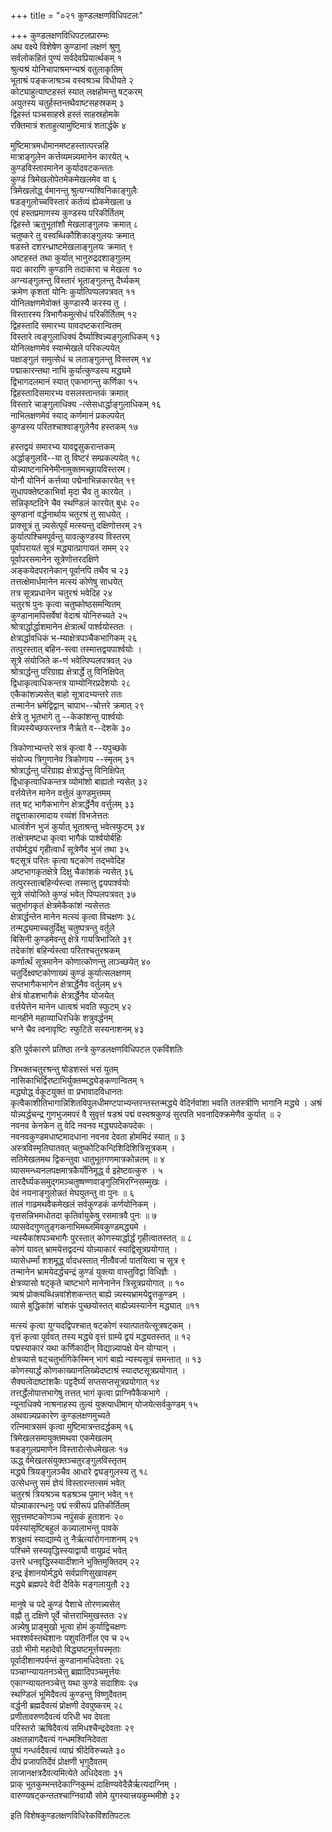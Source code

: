 +++
title = "०२१ कुण्डलक्षणविधिपटलः"

+++
कुण्डलक्षणविधिपटलप्रारम्भः  
अथ वक्ष्ये विशेषेण कुण्डानां लक्षणं श्रुणु  
सर्वलोकहितं पुण्यं सर्वदेवप्रियार्त्थकम् १  
श्रुत्यश्रं योनिचापाश्रमग्न्यश्रं वतुलाकृतिम्  
भूताश्रं पङ्कजाश्रञ्च वस्वश्रञ्च विधीयते २  
कोट्याहुत्याष्टहस्तं स्यात् लक्षहोमन्तु षट्करम्  
अयुतस्य चतुर्हस्तन्तथैवाष्टसहस्रकम् ३  
द्विहस्तं पञ्चसाहस्रे हस्तं साहस्रहोमके  
रक्तिमात्रं शताहुत्यामुष्टिमात्रं शतार्द्धके ४

मुष्टिमात्रमधोमानमष्टहस्तात्परन्नहि  
मात्राङ्गुलेन कर्त्तव्यमन्न्यमानेन कारयेत् ५  
कुण्डविस्तारमानेन कुर्यादवटकन्ततः  
कुण्डं त्रिमेखलोपेतमेकमेखलमेव वा ६  
त्रिमेखलोद्ध् र्वमानन्तु श्रुत्यग्न्यश्विनिकाङ्गुलैः  
षडङ्गुलोच्चविस्तारं कर्तव्यं ह्येकमेखला ७  
एवं हस्तप्रमाणस्य कुण्डस्य परिकीर्तितम्  
द्विहस्ते ऋतुभूतांशौ मेखलाङ्गुलयः क्रमात् ८  
चतुष्करे तु वस्वब्धिकौशिकाङ्गुलयः क्रमात्  
षडस्ते दशरन्ध्राष्टमेखलाङ्गुलयः क्रमात् ९  
अष्टहस्तं तथा कुर्यात् भानुरुद्रदशाङ्गुलम्  
यदा काराणि कुण्डानि तदाकारा च मेखला १०  
अग्न्यङ्गुलन्तु विस्तारं भूताङ्गुलन्तु दैर्घ्यकम्  
क्रमेण कृशतां योनिः कुर्यात्पिप्पलपत्रवत् ११  
योनिलक्षणमेवोक्तं कुण्डास्यै करस्य तु ।  
विस्तारस्य त्रिभागैकमुत्सेधं परिकीर्तितम् १२  
द्विहस्तादि समारभ्य यावदष्टकरान्वितम्  
विस्तारे त्वङ्गुलाधिक्यं दैर्घ्याश्विन्न्यङ्गुलाधिकम् १३  
योनिलक्षणमेवं स्यान्मेखले परिकल्पयेत्  
पक्षाङ्गुलं समुत्सेधं च लताङ्गुलन्तु विस्तरम् १४  
पद्माकारन्तथा नाभिं कुर्यात्कुण्डस्य मद्ध्यमे  
द्विभागदलमानं स्यात् एकभागन्तु कर्णिका १५  
द्विहस्तादिसमारभ्य वसलस्तान्तकं क्रमात्  
विस्तारे चाङ्गुलाधिक्य -त्सेसधार्द्धाङ्गुलाधिकम् १६  
नाभिलक्षणमेवं स्याद् कर्णमानं प्रकल्पयेत्  
कुण्डस्य परितश्चाश्वाङ्गुलेनैव हस्तकम् १७

हस्तद्वयं समारभ्य यावद्वसुकरान्तकम्  
अर्द्धाङ्गुलवि--या तु विष्टरं सम्प्रकल्पयेत् १८  
योन्न्याष्टनाभिनेमीनामुक्तमच्छ्रायविस्तरम।  
योनौ योनिर्न कर्त्तव्या पद्मेनाभिन्नकारयेत् १९  
सुधापक्तेष्टकाभिर्वा मृदा चैव तु कारयेत् ।  
सन्निकृष्टदिने चैव स्थण्डिलं कारयेत् बुधः २०  
कुण्डानां वर्द्धनार्थाय चतुरश्रं तु साधयेत् ।  
प्राक्सूत्रं तु न्न्यसेत्पूर्वं मत्स्यन्तु दक्षिणोत्तरम् २१  
कुर्यात्पश्चिमपूर्वन्तु यावत्कुण्डस्य विस्तरम्  
पूर्वापरायतं सूत्रं मद्ध्यात्प्रागायतं समम् २२  
पूर्वापरसमानेन सूत्रेणोत्तरदक्षिणे  
अङ्कयेदपरानेकान् पूर्वानपि तथैव च २३  
तत्तत्क्षेमार्धमानेन मत्स्यं कोणेषु साधयेत्  
तत्र सूत्रप्रधानेन चतुरश्रं भवेदिह २४  
चतुरश्रं पुनः कृत्वा चतुष्कोष्ठसमन्वितम्  
कुण्डानामपिसर्वेषां वेदाश्रं योनिरुच्यते २५  
श्रोत्रार्द्धार्द्धाशमानेन क्षेत्रार्त्थं पार्श्वयोस्ततः ।  
क्षेत्रार्द्धावधिकं भ-म्याक्षेत्रपञ्चैकभागिकम् २६  
तत्पुरस्तात् बहिन-स्त्वा तस्मात्तद्वयपार्श्वयोः ।  
सूत्रे संयोजिते क-णं भवेत्पिप्पलपत्रवत् २७  
श्रोत्रार्द्धन्तु परिग्राह्य क्षेत्रार्द्धे तु विनिक्षिपेत्  
द्विधाकृत्वाधिकन्तत्र याम्योनिरप्रदेशयोः २८  
एकैकांशन्न्यसेत् बाहो सूत्रादभ्यन्तरे ततः  
तन्मानेन भ्रमेद्विद्वान् चापाभ--चोत्तरे क्रमात् २९  
क्षेत्रे तु भूतभागे तु --केकांशन्तु पार्श्वयोः  
विन्न्यस्येच्छफरन्तत्र नैर्ऋते व--देशके ३०

त्रिकोणाभ्यन्तरे सत्रं कृत्वा वै --यपुच्छके  
संयोज्य त्रिगुणानेव त्रिकोणाय --स्मृतम् ३१  
श्रोत्रार्द्धन्तु परिग्राह्य क्षेत्रार्द्धन्तु विनिक्षिपेत्  
द्विधाकृत्वाधिकन्तत्र व्योमांशो बाह्यतो न्यसेत् ३२  
वर्त्तयेत्तेन मानेन वर्त्तुलं कुण्डमुत्तमम्  
तत् षट् भागैकभागेन क्षेत्रार्द्धेनैव वर्त्तुलम् ३३  
तद्वृत्ताकारमादाय रव्यंशं विभजेत्ततः  
धात्वंशेन भुजं कुर्यात् भूताश्रन्तु भवेत्स्फुटम् ३४  
तत्क्षेत्रमष्टधा कृत्वा भागैकं पार्श्वयोर्बहिः  
तयोर्मद्ध्यं गृहीत्वार्धं सूत्रेणैव भुजं तथा ३५  
षट्सूत्रं परितः कृत्वा षट्कोणं तद्भवेदिह  
अष्टभागकृतक्षेत्रे दिक्षु चैकांशकं न्यसेत् ३६  
तत्पुरस्तात्बहिर्न्यस्त्वा तस्मात्तु द्वयपार्श्वयोः  
सूत्रे संयोजिते कुण्डं भवेत् पिप्पलपत्रवत् ३७  
चतुर्भागकृतं क्षेत्रमेकैकांशं न्यसेत्ततः  
क्षेत्रार्द्धन्तेन मानेन मत्स्यं कृत्वा विचक्षणः ३८  
तन्मद्ध्यमाच्चतुर्दिक्षु चतुष्पत्रन्तु वर्तुले  
बिसिनी कुण्डमेवन्तु क्षेत्रे गायत्रिभाजिते ३९  
तदेकांशं बहिर्न्यस्त्वा परितश्चतुरश्रकम्  
कर्णार्त्थं सूत्रमानेन कोणात्कोणन्तु लाञ्च्छयेत् ४०  
चतुर्दिक्ष्वष्टकोणाख्यं कुण्डं कुर्यात्सलक्षणम्  
सप्तभागैकभागेन क्षेत्रार्द्धेनैव वर्तुलम् ४१  
क्षेत्रं षोडशभागैकं क्षेत्रार्द्धेनैव योजयेत्  
वर्त्तयेत्तेन मानेन धात्वश्रं भवति स्फुटम् ४२  
मानहीने महाव्याधिरधिके शत्रुवर्द्धनम्  
भग्ने चैव त्वनावृष्टिः स्फुटिते सस्यनाशनम् ४३

इति पूर्वकारणे प्रतिष्ठा तन्त्रे कुण्डलक्षणविधिपटल एकविंशतिः

त्रिभक्तचतुरश्रन्तु षोडशस्तं भसं युतम्  
नासिकाभिर्द्विरष्टाभिर्युक्तम्मद्ध्येङ्कणान्वितम् १  
मद्ध्योद्ध् र्वकूटयुक्तं वा प्रभावादविधानतः  
कृत्वैकाशीतिभागान्निशितविपुलधीमण्टपाभ्यन्तरन्तस्तन्मद्ध्ये वेदिर्नवांशा भवति ततस्त्रीणि भागानि मद्ध्ये । अश्रं योन्न्यर्द्धचन्द्र गुणभुजमपरं वै सुवृत्तं षडश्रं पद्मं वस्वश्रकुण्डं सुरपति भवनादिक्क्रमेणैव कुर्यात् ॥ २  
नवनव केनकेन तु वेदि नवनव मद्ध्यपदेकपदेकः ।  
नवनवकुण्डमधाष्टमादधाना नवनव देवता होममिदं स्यात् ॥ ३  
अस्त्रविस्मृतिघातवत् चतुष्कोटिकन्दिशिदिशित्रिसूत्रकम् ।  
सतिमेखलमथ द्विकन्तुवा धातुभूतगणमात्रकोन्नतम् ॥ ४  
व्यासमन्ध्यनलपक्षमात्रकैर्योनिमूद्ध् र्व इहेष्टवत्कुरु । ५  
तारदैर्घ्यकसमुद्गमञ्चतुष्षण्णवाङ्गुलिभिरग्निसम्मुखः ।  
देवं नयनाङ्गुलोन्नतं मेघयुतन्तु वा पुनः ॥ ६  
तालं गाढमथवैकमेखलं सर्वकुण्डकं कर्णयोनिकम् ।  
वृत्तसन्निभमधोतदा कृतिर्वायुकेषु रसमात्रवै पुनः ॥ ७  
व्यासवेदगुणतुङ्गकनाभिमब्जमिवकुण्डमद्ध्यमे ।  
न्यस्यैकांशपञ्चभागैः पुरस्तात् कोणस्यार्द्धार्द्धं गृहीत्वातस्तत् ॥ ८  
कोणं यावत् भ्रामयेत्तद्वदन्यं योन्न्याकारं स्याद्विसूत्रप्रयोगात् ।  
व्यासेधर्म्मां शशमूद्ध् र्वादधस्तात् नीत्वैवर्जा पातयित्वा च सूत्र ९  
तन्मानेन भ्रामयेदर्द्धचन्द्रं कुण्डं युक्त्या वास्तुविद्वा विधिज्ञैः ।  
क्षेत्रव्यासो षट्कृते चाष्टभागे मानेनानेन त्रिसूत्रप्रयोगात् ॥ १०  
त्र्यश्रं प्रोक्त्यब्धिन्नवांशेशकन्तत् बाह्ये न्न्यस्यभ्रामयेद्वृत्तकुण्डम् ।  
व्यासे बुद्धिकांशं चांशकं पुच्छयोस्तत् बाह्येन्न्यस्यानेन मद्ध्यात् ॥११

मत्स्यं कृत्वा युग्यदद्विपश्चात् षट्कोणं स्यात्पातयेत्सूत्रषट्कम् ।  
वृत्तं कृत्वा पूर्ववत् तस्य मद्ध्ये वृत्तं ग्राम्ये द्वयं मद्ध्यतस्तत् ॥ १२  
पद्मस्याकारं यथा कर्णिकादीन् विद्यान्न्यापक्षे येन योग्यान् ।  
क्षेत्रव्यासे षट्चतुर्भागिकेस्मिन् भागं बाह्ये न्यस्यसूत्रं समन्तात् ॥ १३  
कोणस्यार्द्धं कोणकाख्यानलिख्येदष्टाश्रं स्यादष्टसूत्रप्रयोगात् ।  
सैक्यत्वेदाष्टांशकैः पट्टदैर्घ्यं सप्तसप्तसूत्रप्रयोगात् १४  
तत्तर्द्धेलोपात्तभागेषु तत्तत् भागं कृत्वा प्राग्निपैकैकभागे ।  
न्यूनाधिक्ये नाश्रनाहस्य तुल्यं युक्त्याधीमान् योजयेत्सर्वकुण्डम् १५  
अथवान्न्यप्रकारेण कुण्डलक्षणमुच्यते  
रत्निमात्रसमं कृत्वा मुष्टिमात्रन्तदर्द्धकम् १६  
त्रिमेखलसमायुक्तमथवा एकमेखलम्  
षडङ्गुलप्रमाणेन विस्तारोत्सेधमेखलः १७  
ऊद्ध् र्वमेखलसंयुक्तञ्चतुरङ्गुलविस्तृतम्  
मद्ध्ये त्रियङ्गुलञ्चैव आधारे द्व्यङ्गुलस्य तु १८  
उत्सेधन्तु समं ज्ञेयं विस्तारन्तत्समं भवेत्  
चतुरश्रं त्रियश्रञ्च षडश्रञ्च पुमान् भवेत् १९  
योन्न्याकारन्धनुः पद्मं स्त्रीरूपं प्रतिकीर्तितम्  
सुवृत्तमष्टकोणञ्च नपुंसकं हुताशनः २०  
पर्वस्यांसृष्टिबहुलं कन्न्यालाभन्तु पावके  
शत्रुक्षयं स्याद्याम्ये तु नैर्ऋत्यांरोगनाशनम् २१  
पश्चिमे सस्यवृद्धिस्स्याद्वायौ वायुप्रदं भवेत्  
उत्तरे धनवृद्धिस्स्यादीशाने भुक्तिमुक्तिदम् २२  
इन्द्र ईशानयोर्मद्ध्ये सर्वप्राणिसुखावहम्  
मद्ध्ये ब्रह्मपदे वेदी दैविके मङ्गलायुतौ २३

मानुषे च पदे कुण्डं पैशाचे तोरणन्न्यसेत्  
वह्नौ तु दक्षिणे पूर्वे चोत्तराभिमुखस्ततः २४  
अन्न्येषु प्राङ्मुखो भूत्वा होमं कुर्याद्विचक्षणः  
भवश्शर्वस्तथेशानः पशुवतिर्नील एव च २५  
उग्रो भीमो महादेवो विद्ध्यष्टमूर्त्तयस्मृताः  
पूर्वादीशानपर्यन्तं कुण्डानामधिदेवताः २६  
पञ्चाग्न्यायतनञ्चेत्तु ब्रह्मादिपञ्चमूर्त्तयः  
एकाग्न्यायतनञ्चेत्तु यथा कुण्डे सदाशिवः २७  
स्थण्डिलं भूमिदैवत्यं कुण्डन्तु विष्णुदैवतम्  
वर्द्धनी ब्रह्मदैवत्यं प्रोक्षणी देवपुष्करम् २८  
प्रणीतावरुणदैवत्यं परिधी भव देवता  
परिस्तरो ऋषिदैवत्यं समिधश्चैन्द्रदेवताः २९  
अक्षतन्नागदैवत्यं गन्धमश्विनिदेवता  
पुष्पं गन्धर्वदैवत्यं व्याघ्रं श्रीदेविरुच्यते ३०  
दीपं प्रजापतिर्देवं प्रोक्षणी भृगुदैवतम्  
लाजानक्षत्रदैवत्यमित्येते अधिदेवताः ३१  
प्राक् भूतकुम्भन्तदेकाग्निकुम्भं दाक्षिण्यवेदैन्नैर्ऋत्यदाग्निम् ।  
वारुण्यषट्कन्ततश्चाग्निवायौ सोमे युगस्यात्त्रयकुम्भमीशे ३२

इति विशेषकुण्डलक्षणविधिरेकविंशतिपटलः
